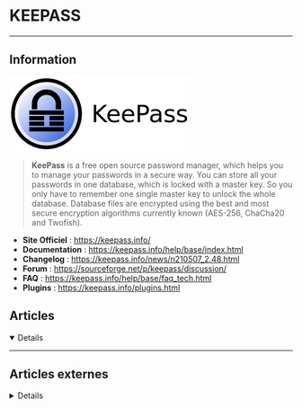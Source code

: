 # KEEPASS
---

## <i class="fa-solid fa-hashtag"></i> Information

![Logo](../../_media/apps/keepass/keepass-logo.png ':size=250 :no-zoom')


> <i class="fa-solid fa-quote-left"></i> **KeePass** is a free open source password manager, which helps you to manage your passwords in a secure way. You can store all your passwords in one database, which is locked with a master key. So you only have to remember one single master key to unlock the whole database. Database files are encrypted using the best and most secure encryption algorithms currently known (AES-256, ChaCha20 and Twofish). <i class="fa-solid fa-quote-left fa-rotate-180"></i>


- <i class="fa-solid fa-globe"></i> **Site Officiel** : https://keepass.info/
- <i class="fa-solid fa-book"></i> **Documentation** : https://keepass.info/help/base/index.html
- <i class="fa-solid fa-file-circle-question"></i> **Changelog** : https://keepass.info/news/n210507_2.48.html
- <i class="fas fa-comments"></i> **Forum** : https://sourceforge.net/p/keepass/discussion/
- <i class="far fa-question-circle"></i> **FAQ** : https://keepass.info/help/base/faq_tech.html
- <i class="fas fa-tools"></i> **Plugins** : https://keepass.info/plugins.html


## <i class="fa-regular fa-newspaper"></i> Articles

<details open>

</details>

---

## <i class="fa-solid fa-glasses"></i> Articles externes

<details>

- [6 tips and tricks for using KeePassX to secure your passwords](https://opensource.com/article/18/12/keepassx-security-best-practices)
- [API REST pour Keepass en Powershell : Article MISC 108](https://geekeries.org/2020/12/api-rest-pour-keepass-en-powershell/)
- [Check all KeePass passwords against the Have I Been Pwned database locally](https://www.ghacks.net/2019/01/18/check-all-keepass-passwords-against-the-have-i-been-pwned-database-locally/)
- [How to install and use KeePass in Ubuntu](https://linuxhint.com/install_keepass_ubuntu/)
- [How to Switch Your Passwords from LastPass to KeePass](https://www.makeuseof.com/how-to-switch-passwords-lastpass-keepass/)
- [KeePass : ouvrir une base sans le mot de passe](https://blogmotion.fr/internet/securite/keepass-ouvrir-base-sans-saisir-mot-de-passe-18471)
- [KeePass Tip: access the password history](https://www.ghacks.net/2019/05/06/keepass-tip-access-the-password-history/) 
- [KeePass, ou apprendre à gérer correctement ses mots de passe](https://linuxfr.org/news/keepass-ou-apprendre-a-gerer-correctement-ses-mots-de-passe)
- [KeePass2 et la synchronisation SSH/SFTP entre Windows, Linux et Android.](https://geekeries.org/2018/01/keepass2-et-la-synchronisation-ssh-sftp/)
- [Password Manager study highlights potential leak issues](https://www.ghacks.net/2019/02/20/password-manager-study-highlights-potential-leak-issues/)
- [PowerShell : utiliser Secret Management avec KeePass](https://www.it-connect.fr/powershell-utiliser-secret-management-avec-keepass/)
- [Tout savoir sur KeePass, le logiciel de gestion de mots de passe](https://korben.info/keepass-logiciel-gestion-mots-passe.html)
- [WebAutoType is a KeePass plugin that adds support for AutoType URL matching](https://www.ghacks.net/2020/10/30/webautotype-is-a-keepass-plugin-that-adds-support-for-autotype-url-matching/)

</details>
